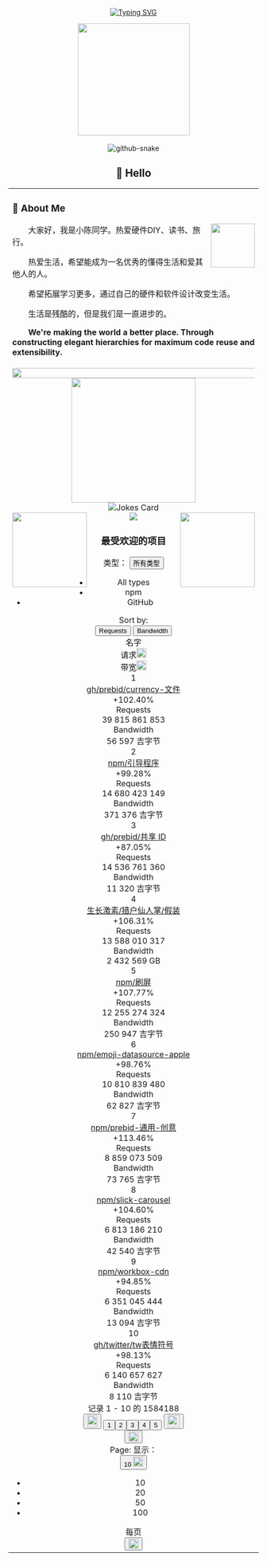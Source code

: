 <div align="center">

  <!-- dynamic typing effect 动态打字效果 -->
  
  [![Typing SVG](https://readme-typing-svg.demolab.com?font=Fira+Code&pause=1000&width=435&lines=console.log(%22Enjoy-yourself%22);GoGoG出发%2C%20保持好心情!&center=true&size=27)](https://git.io/typing-svg)


  <!-- knock code pictures 敲代码的图片 -->
  <picture>
    <source media="(prefers-color-scheme: dark)" srcset="https://cdn.jsdelivr.net/gh/sun0225SUN/sun0225SUN/assets/images/coding.gif" />
    <source media="(prefers-color-scheme: light)" srcset="https://cdn.jsdelivr.net/gh/sun0225SUN/sun0225SUN/assets/images/developer.svg" height="225px" />
    <img src="https://cdn.jsdelivr.net/gh/sun0225SUN/sun0225SUN/assets/images/coding.gif" />
  </picture>

  <!-- for beauty 留个空行好看点 -->
  <div>&nbsp;</div>
<div>
 <!-- Snake Code Contribution Map 贪吃蛇代码贡献图 -->
  <picture>
    <source media="(prefers-color-scheme: dark)" srcset="https://cdn.jsdelivr.net/gh/sun0225SUN/sun0225SUN/profile-snake-contrib/github-contribution-grid-snake-dark.svg" />
    <source media="(prefers-color-scheme: light)" srcset="https://cdn.jsdelivr.net/gh/sun0225SUN/sun0225SUN/profile-snake-contrib/github-contribution-grid-snake.svg" />
    <img alt="github-snake" src="https://cdn.jsdelivr.net/gh/sun0225SUN/sun0225SUN/profile-snake-contrib/github-contribution-grid-snake-dark.svg" />
  </picture
</div>

##  🙋 Hello

<table>
  
<tr><td>

### 🤺 About Me

<img align="right" width="88" src="https://github.com/lastsunday/job-hunting/blob/dev/docs/logo.svg" />

<p>&emsp;&emsp;大家好，我是小陈同学。热爱硬件DIY、读书、旅行。</p>
<p>&emsp;&emsp;热爱生活，希望能成为一名优秀的懂得生活和爱其他人的人。</p>
<p>&emsp;&emsp;希望拓展学习更多，通过自己的硬件和软件设计改变生活。</p>
<p>&emsp;&emsp;生活是残酷的，但是我们是一直进步的。</p>
<p>&emsp;&emsp;<strong>We're making the world a better place. Through constructing elegant hierarchies for maximum code reuse and extensibility.</strong></p>

</td></tr>

<tr><td>

<!-- ########################################## 分割 ########################################## -->
<img width="200%" src="https://cdn.jsdelivr.net/gh/sun0225SUN/sun0225SUN/assets/images/hr.gif" />

<div align="center">

<!-- run 图片 -->
<img src="https://cdn.jsdelivr.net/gh/sun0225SUN/sun0225SUN/assets/images/man_run.png" width="250" height="250" />

<!-- Joke 笑话 -->
<div>
  <picture>
    <source media="(prefers-color-scheme: dark)" srcset="https://readme-jokes.vercel.app/api?hideBorder&bgColor=%23121212" />
    <source media="(prefers-color-scheme: light)" srcset="https://readme-jokes.vercel.app/api?hideBorder&bgColor=%ffffff" />
    <img alt="Jokes Card" src="https://readme-jokes.vercel.app/api?hideBorder&bgColor=%23121212" />
  </picture>
</div>

<!-- github-readme-streak-stats 连续提交代码天数记录 -->
<img align="left" width="150" src="https://cdn.jsdelivr.net/gh/sun0225SUN/sun0225SUN/assets/images/left.png" />
<picture>
  <source media="(prefers-color-scheme: dark)" srcset="https://github-readme-streak-stats.herokuapp.com/?user=lizhichen-chen&theme=dark&hide_border=true" />
  <source media="(prefers-color-scheme: light)" srcset="https://github-readme-streak-stats.herokuapp.com/?user=lizhichen-chen&theme=light&hide_border=true" />
  <img src="https://github-readme-streak-stats.herokuapp.com/?user=lizhichen-chen&theme=dark&hide_border=true" />
</picture>
<img align="right" width="150"  src="https://cdn.jsdelivr.net/gh/sun0225SUN/sun0225SUN/assets/images/right.png" />


<div class="c-statistics-project-table"><div class="projects-info"><h3 _msttexthash="28199444" _msthash="629">最受欢迎的项目</h3> <div class="btn-group"><span _msttexthash="12871443" _msthash="630">类型：</span> <button class="btn dropdown-toggle" type="button" data-toggle="dropdown" aria-haspopup="true" aria-expanded="false"><span _msttexthash="11673909" _msthash="631">所有类型</span> <i class="fa fa-angle-down" aria-hidden="true"></i></button> <ul class="dropdown-menu" _msthidden="3"><li _msthidden="1"><a _msttexthash="117637" _msthidden="1" _msthash="632">All types</a></li><li _msthidden="1"><a _msttexthash="34411" _msthidden="1" _msthash="633">npm</a></li><li _msthidden="1"><a _msttexthash="72332" _msthidden="1" _msthash="634">GitHub</a></li></ul></div></div> <div class="projects-content"><div class="projects-content_ctrls" _msthidden="3"><span _msttexthash="90207" _msthidden="1" _msthash="635">Sort by:</span> <div class="projects-content_ctrls_switch" _msthidden="2"><button class="button selected" _msttexthash="119314" _msthidden="1" _msthash="636">Requests</button> <button class="button false" _msttexthash="133653" _msthidden="1" _msthash="637">Bandwidth</button></div></div> <div class="projects-content_table"><div class="projects-content_table_header"><div class="cell cell_one" _msttexthash="4389879" _msthash="638">名字</div> <div class="cell cell_two sorted"><font _mstmutation="1" _msttexthash="6142877" _msthash="639">请求</font><img width="20" height="20" loading="lazy" src="/assets/c8cd6195c9319e6d27e4bd5f532f0369414ce0c5/img/statistics/left.svg"></div> <div class="cell cell_three false"><font _mstmutation="1" _msttexthash="4635722" _msthash="640">带宽</font><img width="20" height="20" loading="lazy" src="/assets/c8cd6195c9319e6d27e4bd5f532f0369414ce0c5/img/statistics/left.svg"></div> <div class="cell cell_four false"></div></div> <div class="projects-content_table_scrollable"><div class="projects-content_table_row"><div class="cell cell_one"><span class="proj-index" _msttexthash="4459" _msthash="843">1</span> <div class="proj-path"><a href="/package/gh/prebid/currency-file" _msttexthash="16265392" _msthash="844"><span class="proj-path_type" _istranslated="1">gh/</span><span class="proj-path_name" _istranslated="1">prebid/currency-文件</span></a></div> <span class="proj-growth positive" _msttexthash="50661" _msthidden="1" _msthash="845">+102.40%</span></div> <div class="cell cell_two sorted"><span _msttexthash="119314" _msthidden="1" _msthash="846">Requests</span> <div class="percentage-bar-container"><div class="text text-table-number" _msttexthash="91065" _msthash="847">39 815 861 853</div> <div class="percentage-bar"><div class="barWidth" style="width: 100%;"></div></div></div></div> <div class="cell cell_three false"><span _msttexthash="133653" _msthidden="1" _msthash="848">Bandwidth</span> <div class="percentage-bar-container"><div class="text text-table-number" _msttexthash="13420290" _msthash="849">56 597 吉字节</div> <div class="percentage-bar"><div class="barWidth" style="width: 2.32661%;"></div></div></div></div> <div class="cell cell_four positive false"></div></div><div class="projects-content_table_row"><div class="cell cell_one"><span class="proj-index" _msttexthash="4550" _msthash="836">2</span> <div class="proj-path"><a href="/package/npm/bootstrap" _msttexthash="16880513" _msthash="837"><span class="proj-path_type" _istranslated="1">npm/</span><span class="proj-path_name" _istranslated="1">引导程序</span></a></div> <span class="proj-growth positive" _msttexthash="44629" _msthidden="1" _msthash="838">+99.28%</span></div> <div class="cell cell_two sorted"><span _msttexthash="119314" _msthidden="1" _msthash="839">Requests</span> <div class="percentage-bar-container"><div class="text text-table-number" _msttexthash="89141" _msthash="840">14 680 423 149</div> <div class="percentage-bar"><div class="barWidth" style="width: 36.8708%;"></div></div></div></div> <div class="cell cell_three false"><span _msttexthash="133653" _msthidden="1" _msthash="841">Bandwidth</span> <div class="percentage-bar-container"><div class="text text-table-number" _msttexthash="14445366" _msthash="842">371 376 吉字节</div> <div class="percentage-bar"><div class="barWidth" style="width: 15.2668%;"></div></div></div></div> <div class="cell cell_four positive false"></div></div><div class="projects-content_table_row"><div class="cell cell_one"><span class="proj-index" _msttexthash="4641" _msthash="829">3</span> <div class="proj-path"><a href="/package/gh/prebid/shared-id" _msttexthash="9493120" _msthash="830"><span class="proj-path_type" _istranslated="1">gh/</span><span class="proj-path_name" _istranslated="1">prebid/共享 ID</span></a></div> <span class="proj-growth positive" _msttexthash="43537" _msthidden="1" _msthash="831">+87.05%</span></div> <div class="cell cell_two sorted"><span _msttexthash="119314" _msthidden="1" _msthash="832">Requests</span> <div class="percentage-bar-container"><div class="text text-table-number" _msttexthash="88829" _msthash="833">14 536 761 360</div> <div class="percentage-bar"><div class="barWidth" style="width: 36.51%;"></div></div></div></div> <div class="cell cell_three false"><span _msttexthash="133653" _msthidden="1" _msthash="834">Bandwidth</span> <div class="percentage-bar-container"><div class="text text-table-number" _msttexthash="13417261" _msthash="835">11 320 吉字节</div> <div class="percentage-bar"><div class="barWidth" style="width: 0.465333%;"></div></div></div></div> <div class="cell cell_four positive false"></div></div><div class="projects-content_table_row"><div class="cell cell_one"><span class="proj-index" _msttexthash="4732" _msthash="822">4</span> <div class="proj-path"><a href="/package/gh/orioncactus/pretendard" _msttexthash="49442549" _msthash="823"><span class="proj-path_type" _istranslated="1">生长激素/</span><span class="proj-path_name" _istranslated="1">猎户仙人掌/假装</span></a></div> <span class="proj-growth positive" _msttexthash="51194" _msthidden="1" _msthash="824">+106.31%</span></div> <div class="cell cell_two sorted"><span _msttexthash="119314" _msthidden="1" _msthash="825">Requests</span> <div class="percentage-bar-container"><div class="text text-table-number" _msttexthash="88049" _msthash="826">13 588 010 317</div> <div class="percentage-bar"><div class="barWidth" style="width: 34.1271%;"></div></div></div></div> <div class="cell cell_three false"><span _msttexthash="133653" _msthidden="1" _msthash="827">Bandwidth</span> <div class="percentage-bar-container"><div class="text text-table-number" _msttexthash="73853" _msthash="828">2 432 569 GB</div> <div class="percentage-bar"><div class="barWidth" style="width: 100%;"></div></div></div></div> <div class="cell cell_four positive false"></div></div><div class="projects-content_table_row"><div class="cell cell_one"><span class="proj-index" _msttexthash="4823" _msthash="815">5</span> <div class="proj-path"><a href="/package/npm/swiper" _msttexthash="6736678" _msthash="816"><span class="proj-path_type" _istranslated="1">npm/</span><span class="proj-path_name" _istranslated="1">刷屏</span></a></div> <span class="proj-growth positive" _msttexthash="52962" _msthidden="1" _msthash="817">+107.77%</span></div> <div class="cell cell_two sorted"><span _msttexthash="119314" _msthidden="1" _msthash="818">Requests</span> <div class="percentage-bar-container"><div class="text text-table-number" _msttexthash="88374" _msthash="819">12 255 274 324</div> <div class="percentage-bar"><div class="barWidth" style="width: 30.7799%;"></div></div></div></div> <div class="cell cell_three false"><span _msttexthash="133653" _msthidden="1" _msthash="820">Bandwidth</span> <div class="percentage-bar-container"><div class="text text-table-number" _msttexthash="14445457" _msthash="821">250 947 吉字节</div> <div class="percentage-bar"><div class="barWidth" style="width: 10.3161%;"></div></div></div></div> <div class="cell cell_four positive false"></div></div><div class="projects-content_table_row"><div class="cell cell_one"><span class="proj-index" _msttexthash="4914" _msthash="808">6</span> <div class="proj-path"><a href="/package/npm/emoji-datasource-apple" _msttexthash="661076" _msthash="809"><span class="proj-path_type">npm/</span><span class="proj-path_name">emoji-datasource-apple</span></a></div> <span class="proj-growth positive" _msttexthash="44915" _msthidden="1" _msthash="810">+98.76%</span></div> <div class="cell cell_two sorted"><span _msttexthash="119314" _msthidden="1" _msthash="811">Requests</span> <div class="percentage-bar-container"><div class="text text-table-number" _msttexthash="89362" _msthash="812">10 810 839 480</div> <div class="percentage-bar"><div class="barWidth" style="width: 27.1521%;"></div></div></div></div> <div class="cell cell_three false"><span _msttexthash="133653" _msthidden="1" _msthash="813">Bandwidth</span> <div class="percentage-bar-container"><div class="text text-table-number" _msttexthash="13419406" _msthash="814">62 827 吉字节</div> <div class="percentage-bar"><div class="barWidth" style="width: 2.58273%;"></div></div></div></div> <div class="cell cell_four positive false"></div></div><div class="projects-content_table_row"><div class="cell cell_one"><span class="proj-index" _msttexthash="5005" _msthash="801">7</span> <div class="proj-path"><a href="/package/npm/prebid-universal-creative" _msttexthash="29056859" _msthash="802"><span class="proj-path_type" _istranslated="1">npm/</span><span class="proj-path_name" _istranslated="1">prebid-通用-创意</span></a></div> <span class="proj-growth positive" _msttexthash="51922" _msthidden="1" _msthash="803">+113.46%</span></div> <div class="cell cell_two sorted"><span _msttexthash="119314" _msthidden="1" _msthash="804">Requests</span> <div class="percentage-bar-container"><div class="text text-table-number" _msttexthash="79456" _msthash="805">8 859 073 509</div> <div class="percentage-bar"><div class="barWidth" style="width: 22.2501%;"></div></div></div></div> <div class="cell cell_three false"><span _msttexthash="133653" _msthidden="1" _msthash="806">Bandwidth</span> <div class="percentage-bar-container"><div class="text text-table-number" _msttexthash="13419718" _msthash="807">73 765 吉字节</div> <div class="percentage-bar"><div class="barWidth" style="width: 3.03237%;"></div></div></div></div> <div class="cell cell_four positive false"></div></div><div class="projects-content_table_row"><div class="cell cell_one"><span class="proj-index" _msttexthash="5096" _msthash="794">8</span> <div class="proj-path"><a href="/package/npm/slick-carousel" _msttexthash="370123" _msthash="795"><span class="proj-path_type">npm/</span><span class="proj-path_name">slick-carousel</span></a></div> <span class="proj-growth positive" _msttexthash="51233" _msthidden="1" _msthash="796">+104.60%</span></div> <div class="cell cell_two sorted"><span _msttexthash="119314" _msthidden="1" _msthash="797">Requests</span> <div class="percentage-bar-container"><div class="text text-table-number" _msttexthash="76609" _msthash="798">6 813 186 210</div> <div class="percentage-bar"><div class="barWidth" style="width: 17.1117%;"></div></div></div></div> <div class="cell cell_three false"><span _msttexthash="133653" _msthidden="1" _msthash="799">Bandwidth</span> <div class="percentage-bar-container"><div class="text text-table-number" _msttexthash="13418132" _msthash="800">42 540 吉字节</div> <div class="percentage-bar"><div class="barWidth" style="width: 1.74878%;"></div></div></div></div> <div class="cell cell_four positive false"></div></div><div class="projects-content_table_row"><div class="cell cell_one"><span class="proj-index" _msttexthash="5187" _msthash="787">9</span> <div class="proj-path"><a href="/package/npm/workbox-cdn" _msttexthash="273325" _msthash="788"><span class="proj-path_type">npm/</span><span class="proj-path_name">workbox-cdn</span></a></div> <span class="proj-growth positive" _msttexthash="44434" _msthidden="1" _msthash="789">+94.85%</span></div> <div class="cell cell_two sorted"><span _msttexthash="119314" _msthidden="1" _msthash="790">Requests</span> <div class="percentage-bar-container"><div class="text text-table-number" _msttexthash="77142" _msthash="791">6 351 045 444</div> <div class="percentage-bar"><div class="barWidth" style="width: 15.951%;"></div></div></div></div> <div class="cell cell_three false"><span _msttexthash="133653" _msthidden="1" _msthash="792">Bandwidth</span> <div class="percentage-bar-container"><div class="text text-table-number" _msttexthash="13418600" _msthash="793">13 094 吉字节</div> <div class="percentage-bar"><div class="barWidth" style="width: 0.53828%;"></div></div></div></div> <div class="cell cell_four positive false"></div></div><div class="projects-content_table_row"><div class="cell cell_one"><span class="proj-index" _msttexthash="9451" _msthash="780">10</span> <div class="proj-path"><a href="/package/gh/twitter/twemoji" _msttexthash="31510882" _msthash="781"><span class="proj-path_type" _istranslated="1">gh/</span><span class="proj-path_name" _istranslated="1">twitter/tw表情符号</span></a></div> <span class="proj-growth positive" _msttexthash="43589" _msthidden="1" _msthash="782">+98.13%</span></div> <div class="cell cell_two sorted"><span _msttexthash="119314" _msthidden="1" _msthash="783">Requests</span> <div class="percentage-bar-container"><div class="text text-table-number" _msttexthash="78637" _msthash="784">6 140 657 627</div> <div class="percentage-bar"><div class="barWidth" style="width: 15.4226%;"></div></div></div></div> <div class="cell cell_three false"><span _msttexthash="133653" _msthidden="1" _msthash="785">Bandwidth</span> <div class="percentage-bar-container"><div class="text text-table-number" _msttexthash="12392562" _msthash="786">8 110 吉字节</div> <div class="percentage-bar"><div class="barWidth" style="width: 0.33339%;"></div></div></div></div> <div class="cell cell_four positive false"></div></div></div></div> <div class="projects-content_pagination"><div class="projects-content_pagination_range"><span class="supporting-text_alt" _msttexthash="5792280" _msthash="641">记录</span> <span _msttexthash="4432337" _msthash="642">1 - 10 的 1584188</span></div> <div class="projects-content_pagination_numeration"><button class="disabled"><img width="20" height="24" loading="lazy" src="/assets/c8cd6195c9319e6d27e4bd5f532f0369414ce0c5/img/statistics/left.svg"></button> <button class="page-num selected" _msttexthash="4459" _msthash="779">1</button><button class="page-num" _msttexthash="4550" _msthash="778">2</button><button class="page-num" _msttexthash="4641" _msthash="777">3</button><button class="page-num" _msttexthash="4732" _msthash="776">4</button><button class="page-num" _msttexthash="4823" _msthash="775">5</button> <button><img width="24" height="24" loading="lazy" src="/assets/c8cd6195c9319e6d27e4bd5f532f0369414ce0c5/img/statistics/right.svg"></button></div> <div class="projects-content_pagination_ctrls"><button class="projects-content_pagination_ctrls_btn projects-content_pagination_ctrls_btn-prev disabled"><img width="20" height="20" loading="lazy" src="/assets/c8cd6195c9319e6d27e4bd5f532f0369414ce0c5/img/statistics/left.svg"></button> <div class="projects-content_pagination_ctrls_limit"><span class="supporting-text" _msttexthash="50843" _msthidden="1" _msthash="643">Page:</span> <span class="supporting-text_alt" _msttexthash="13250172" _msthash="644">显示：</span> <div class="btn-group"><button class="btn dropdown-toggle" type="button" data-toggle="dropdown" aria-haspopup="true" aria-expanded="false"><span _msttexthash="9451" _msthash="645">10</span> <img width="20" height="20" loading="lazy" src="/assets/c8cd6195c9319e6d27e4bd5f532f0369414ce0c5/img/statistics/left.svg"></button> <ul class="dropdown-menu" _msthidden="4"><li _msthidden="1"><a _msttexthash="9451" _msthidden="1" _msthash="646">10</a></li><li _msthidden="1"><a _msttexthash="9542" _msthidden="1" _msthash="647">20</a></li><li _msthidden="1"><a _msttexthash="9815" _msthidden="1" _msthash="648">50</a></li><li _msthidden="1"><a _msttexthash="15067" _msthidden="1" _msthash="649">100</a></li></ul></div> <span class="supporting-text_alt" _msttexthash="6570525" _msthash="650">每页</span></div> <button class="projects-content_pagination_ctrls_btn projects-content_pagination_ctrls_btn-next"><img width="20" height="20" loading="lazy" src="/assets/c8cd6195c9319e6d27e4bd5f532f0369414ce0c5/img/statistics/right.svg"></button></div></div></div></div>

